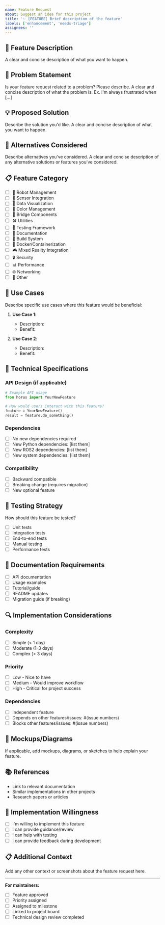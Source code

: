 ```yaml
---
name: Feature Request
about: Suggest an idea for this project
title: '✨ [FEATURE] Brief description of the feature'
labels: ['enhancement', 'needs-triage']
assignees: ''
---
```


## 🚀 Feature Description

A clear and concise description of what you want to happen.

## 🎯 Problem Statement

Is your feature request related to a problem? Please describe.
A clear and concise description of what the problem is. Ex. I'm always frustrated when [...]

## 💡 Proposed Solution

Describe the solution you'd like.
A clear and concise description of what you want to happen.

## 🔄 Alternatives Considered

Describe alternatives you've considered.
A clear and concise description of any alternative solutions or features you've considered.

## 📋 Feature Category

- [ ] 🤖 Robot Management
- [ ] 📡 Sensor Integration
- [ ] 🎨 Data Visualization
- [ ] 🌈 Color Management
- [ ] 🔗 Bridge Components
- [ ] 🛠️ Utilities
- [ ] 🧪 Testing Framework
- [ ] 📝 Documentation
- [ ] 🔧 Build System
- [ ] 🐳 Docker/Containerization
- [ ] 🎮 Mixed Reality Integration
- [ ] 🔒 Security
- [ ] 📊 Performance
- [ ] 🌐 Networking
- [ ] 🎯 Other

## 🎯 Use Cases

Describe specific use cases where this feature would be beneficial:

1. **Use Case 1**: 
   - Description: 
   - Benefit: 

2. **Use Case 2**: 
   - Description: 
   - Benefit: 

## 📐 Technical Specifications

### API Design (if applicable)
```python
# Example API usage
from horus import YourNewFeature

# How would users interact with this feature?
feature = YourNewFeature()
result = feature.do_something()
```

### Dependencies
- [ ] No new dependencies required
- [ ] New Python dependencies: [list them]
- [ ] New ROS2 dependencies: [list them]
- [ ] New system dependencies: [list them]

### Compatibility
- [ ] Backward compatible
- [ ] Breaking change (requires migration)
- [ ] New optional feature

## 🧪 Testing Strategy

How should this feature be tested?
- [ ] Unit tests
- [ ] Integration tests
- [ ] End-to-end tests
- [ ] Manual testing
- [ ] Performance tests

## 📝 Documentation Requirements

- [ ] API documentation
- [ ] Usage examples
- [ ] Tutorial/guide
- [ ] README updates
- [ ] Migration guide (if breaking)

## 🔍 Implementation Considerations

### Complexity
- [ ] Simple (< 1 day)
- [ ] Moderate (1-3 days)
- [ ] Complex (> 3 days)

### Priority
- [ ] Low - Nice to have
- [ ] Medium - Would improve workflow
- [ ] High - Critical for project success

### Dependencies
- [ ] Independent feature
- [ ] Depends on other features/issues: #(issue numbers)
- [ ] Blocks other features/issues: #(issue numbers)

## 🎨 Mockups/Diagrams

If applicable, add mockups, diagrams, or sketches to help explain your feature.

## 📚 References

- Link to relevant documentation
- Similar implementations in other projects
- Research papers or articles

## 🤝 Implementation Willingness

- [ ] I'm willing to implement this feature
- [ ] I can provide guidance/review
- [ ] I can help with testing
- [ ] I can provide feedback during development

## 📋 Additional Context

Add any other context or screenshots about the feature request here.

---

**For maintainers:**
- [ ] Feature approved
- [ ] Priority assigned
- [ ] Assigned to milestone
- [ ] Linked to project board
- [ ] Technical design review completed